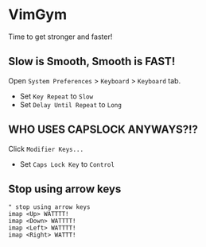 # VimGym

Time to get stronger and faster!

## Slow is Smooth, Smooth is FAST!

Open `System Preferences` > `Keyboard` > `Keyboard` tab.

+ Set `Key Repeat` to `Slow`
+ Set `Delay Until Repeat` to `Long`

## WHO USES CAPSLOCK ANYWAYS?!?

Click `Modifier Keys...`

+ Set `Caps Lock Key` to `Control`

## Stop using arrow keys

```vim
" stop using arrow keys
imap <Up> WATTTT!
imap <Down> WATTTT!
imap <Left> WATTTT!
imap <Right> WATTT!
```
